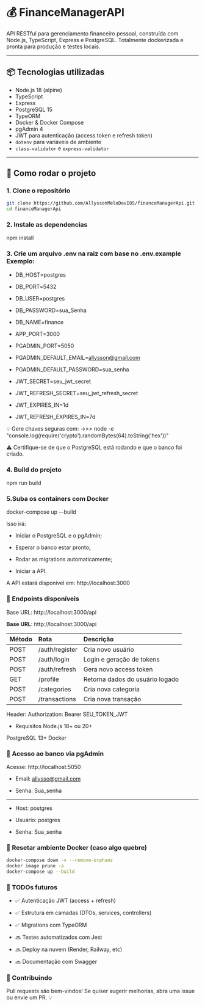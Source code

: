 # 💰 FinanceManagerAPI

API RESTful para gerenciamento financeiro pessoal, construída com Node.js, TypeScript, Express e PostgreSQL. Totalmente dockerizada e pronta para produção e testes locais.

---

## 📦 Tecnologias utilizadas

- Node.js 18 (alpine)
- TypeScript
- Express
- PostgreSQL 15
- TypeORM
- Docker & Docker Compose
- pgAdmin 4
- JWT para autenticação (access token e refresh token)
- `dotenv` para variáveis de ambiente
- `class-validator` e `express-validator`

---

## 🚀 Como rodar o projeto

### 1. Clone o repositório

```bash
git clone https://github.com/AllyssonMeloDevIOS/financeManagerApi.git
cd financeManagerApi
```

### 2. Instale as dependencias
npm install

### 3. Crie um arquivo .env na raiz com base no .env.example Exemplo:

- DB_HOST=postgres
- DB_PORT=5432
- DB_USER=postgres
- DB_PASSWORD=sua_Senha
- DB_NAME=finance

- APP_PORT=3000

- PGADMIN_PORT=5050
- PGADMIN_DEFAULT_EMAIL=allysson@gmail.com
- PGADMIN_DEFAULT_PASSWORD=sua_senha

- JWT_SECRET=seu_jwt_secret
- JWT_REFRESH_SECRET=seu_jwt_refresh_secret
- JWT_EXPIRES_IN=1d
- JWT_REFRESH_EXPIRES_IN=7d

 💡 Gere chaves seguras com: ->>> node -e "console.log(require('crypto').randomBytes(64).toString('hex'))"

⚠️ Certifique-se de que o PostgreSQL está rodando e que o banco foi criado.

### 4. Build do projeto
npm run build

### 5.Suba os containers com Docker
docker-compose up --build

Isso irá:

- Iniciar o PostgreSQL e o pgAdmin;

- Esperar o banco estar pronto;

- Rodar as migrations automaticamente;

- Iniciar a API.

A API estará disponível em:
http://localhost:3000

### 🧪 Endpoints disponíveis
Base URL: http://localhost:3000/api

**Base URL**: http://localhost:3000/api

| Método | Rota             | Descrição                       |
| :----- | :--------------- | :-------------------------------|
| POST   | /auth/register   | Cria novo usuário               |
| POST   | /auth/login      | Login e geração de tokens       |
| POST   | /auth/refresh    | Gera novo access token          |
| GET    | /profile         | Retorna dados do usuário logado |
| POST   | /categories      | Cria nova categoria             |
| POST   | /transactions    | Cria nova transação             |

Header:
Authorization: Bearer SEU_TOKEN_JWT

- Requisitos
Node.js 18+ ou 20+

PostgreSQL 13+
Docker

### 🐘 Acesso ao banco via pgAdmin
Acesse: http://localhost:5050

- Email: allysso@gmail.com

- Senha: Sua_senha
___

- Host: postgres

- Usuário: postgres

- Senha: Sua_senha

### 🧼 Resetar ambiente Docker (caso algo quebre)
```bash
docker-compose down -v --remove-orphans
docker image prune -a
docker-compose up --build
```

### 🧠 TODOs futuros
- ✅ Autenticação JWT (access + refresh)

- ✅ Estrutura em camadas (DTOs, services, controllers)

- ✅ Migrations com TypeORM

- 🔜 Testes automatizados com Jest

- 🔜 Deploy na nuvem (Render, Railway, etc)

- 🔜 Documentação com Swagger

### 🧐 Contribuindo
Pull requests são bem-vindos! Se quiser sugerir melhorias, abra uma issue ou envie um PR. 💡

